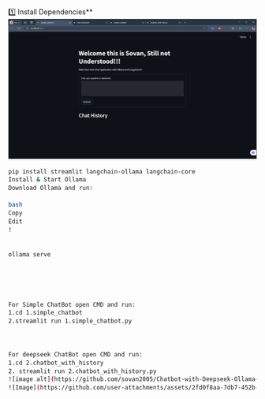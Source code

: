 1️⃣ Install Dependencies**  
![alt text](https://github.com/sovan2005/Chatbot-with-Deepseek-Ollama-/blob/main/Images/Simple_Chatbot.png)
```bash
pip install streamlit langchain-ollama langchain-core
Install & Start Ollama
Download Ollama and run:

bash
Copy
Edit
!


ollama serve





For Simple ChatBot open CMD and run:
1.cd 1.simple_chatbot
2.streamlit run 1.simple_chatbot.py



For deepseek ChatBot open CMD and run:
1.cd 2.chatbot_with_history
2. streamlit run 2.chatbot_with_history.py
![image alt](https://github.com/sovan2005/Chatbot-with-Deepseek-Ollama-/blob/5606ab150d033c947d1ca20765ab64edd6311e3d/Images/Simple_Chatbot.png?raw=true)
![Image](https://github.com/user-attachments/assets/2fd0f8aa-7db7-452b-b18f-456c976a6a0d)
